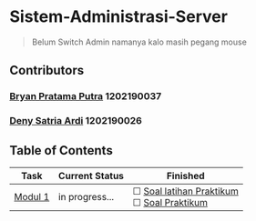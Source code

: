 <!--

  cari apa?
  gajual pokemon

-->








# Sistem-Administrasi-Server
> Belum Switch Admin namanya kalo masih pegang mouse

## Contributors
### [Bryan Pratama Putra](https://github.com/bryanpratama) 1202190037
### [Deny Satria Ardi](https://github.com/deny25) 1202190026

## Table of Contents
| Task    | Current Status | Finished | 
|------------------------------|----------------|-----------|
| [Modul 1](https://github.com/aldonesia/Sistem-Administrasi-Server-2021/tree/master/modul-1) |in progress... | &#9744; [Soal latihan Praktikum]()  <br/> &#9744; [Soal Praktikum]()


